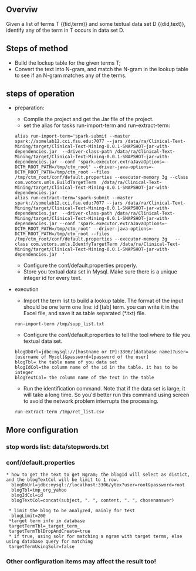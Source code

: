 ## Overviw
Given a list of terms T {(tid,term)} and some textual data set D {(did,text)}, identify any of the term in T occurs in data set D.

## Steps of method
* Build the lockup table for the given terms T;
* Convert the text into N-gram, and match the N-gram in the lookup table to see if an N-gram matches any of the terms.
 
## steps of operation
* preparation: 
    * Compile the project and get the Jar file of the project.
    * set the alias for tasks run-import-term and run-extract-term:
    ```
    alias run-import-term='spark-submit --master spark://somelab12.cci.fsu.edu:7077 --jars /data/ra/Clinical-Text-Mining/target/Clinical-Text-Mining-0.0.1-SNAPSHOT-jar-with-dependencies.jar  --driver-class-path /data/ra/Clinical-Text-Mining/target/Clinical-Text-Mining-0.0.1-SNAPSHOT-jar-with-dependencies.jar --conf 'spark.executor.extraJavaOptions=-DCTM_ROOT_PATH=/tmp/ctm_root' --driver-java-options=-DCTM_ROOT_PATH=/tmp/ctm_root --files /tmp/ctm_root/conf/default.properties --executor-memory 3g --class com.votors.umls.BuildTargetTerm  /data/ra/Clinical-Text-Mining/target/Clinical-Text-Mining-0.0.1-SNAPSHOT-jar-with-dependencies.jar   '
    alias run-extract-term='spark-submit --master spark://somelab12.cci.fsu.edu:7077 --jars /data/ra/Clinical-Text-Mining/target/Clinical-Text-Mining-0.0.1-SNAPSHOT-jar-with-dependencies.jar  --driver-class-path /data/ra/Clinical-Text-Mining/target/Clinical-Text-Mining-0.0.1-SNAPSHOT-jar-with-dependencies.jar --conf 'spark.executor.extraJavaOptions=-DCTM_ROOT_PATH=/tmp/ctm_root' --driver-java-options=-DCTM_ROOT_PATH=/tmp/ctm_root --files /tmp/ctm_root/conf/default.properties --executor-memory 3g   --class com.votors.umls.IdentfyTargetTerm /data/ra/Clinical-Text-Mining/target/Clinical-Text-Mining-0.0.1-SNAPSHOT-jar-with-dependencies.jar  '
    ```
    * Configure the conf/default.properties properly.
    * Store you textual data set in Mysql. Make sure there is a unique integer id for every text.
    
* execution
    * Import the term list to build a lookup table. The format of the input should be one term one line: id [tab] term.
    you can write it in the Excel file, and save it as table separated (*.txt) file.
    ```
    run-import-term /tmp/supp_list.txt 
    ```
    * Configure the conf/default.properties to tell the tool where to file you textual data set.
    ```
    blogDbUrl=jdbc:mysql://[hostname or IP]:3306/[database name]?user=[username of Mysql]&password=[password of the user]         
    blogTbl= the table name of you data set 
    blogIdCol=the column name of the id in the table. it has to be integer
    blogTextCol= the column name of the text in the table 
    ```
    * Run the identification command. Note that if the data set is large, it will take a long time. 
    So you'd better run this command using screen to avoid the network problem interrupts the processing.
    ```
    run-extract-term /tmp/ret_list.csv
    ```
    
## More configuration
### stop words list: data/stopwords.txt
### conf/default.properties
    * how to get the text to get Ngram; the blogId will select as distict, and the blogTextCol will be limit to 1 row.  
      blogDbUrl=jdbc:mysql://localhost:3306/ytex?user=root&password=root  
      blogTbl=tmp_org_yahoo  
      blogIdCol=id  
      blogTextCol=concat(subject, ". ", content, ". ", chosenanswer)  
      
     * limit the blog to be analyzed, mainly for test    
      blogLimit=200  
     *target term info in database
     targetTermTbl=_target_term_
     targetTermTblDropAndCreate=true
     * if true, using solr for matching a ngram with target terms, else using database query for matching
     targetTermUsingSolr=false
### Other configuration items may affect the result too!

